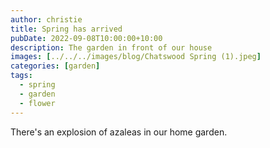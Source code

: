 ```yaml
---
author: christie
title: Spring has arrived
pubDate: 2022-09-08T10:00:00+10:00
description: The garden in front of our house
images: [../../../images/blog/Chatswood Spring (1).jpeg]
categories: [garden]
tags:
  - spring
  - garden
  - flower
---
```


There's an explosion of azaleas in our home garden.

